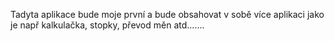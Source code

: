 Tadyta aplikace bude moje první a bude obsahovat v sobě více aplikaci jako je např kalkulačka, stopky, převod měn atd.......
